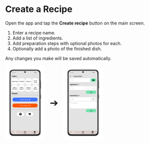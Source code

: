 # Create a Recipe

Open the app and tap the **Create recipe** button on the main screen.  

1. Enter a recipe name.  
2. Add a list of ingredients.  
3. Add preparation steps with optional photos for each.  
4. Optionally add a photo of the finished dish.

Any changes you make will be saved automatically.

<div style="display: flex; gap: 16px; align-items: center;">
  <img src="img/main_screen.webp" style="width:25%; vertical-align: middle;">
  <span style="font-size: 2rem; vertical-align: middle;">➔</span>
  <img src="img/edit_recipe.webp" style="width:25%; vertical-align: middle;">
</div>
